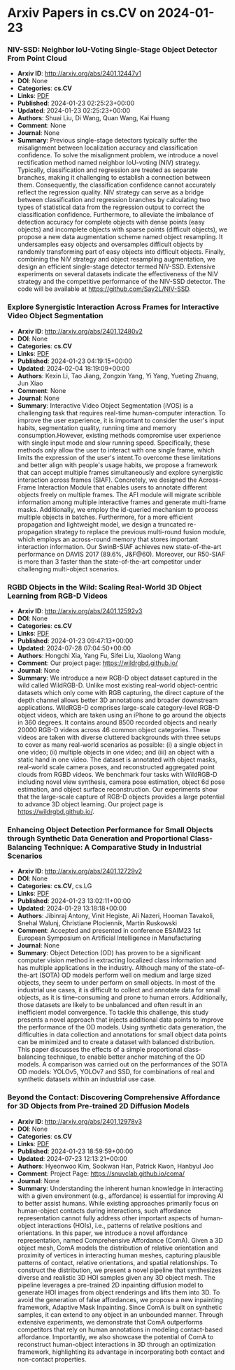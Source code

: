 # Arxiv Papers in cs.CV on 2024-01-23
### NIV-SSD: Neighbor IoU-Voting Single-Stage Object Detector From Point Cloud
- **Arxiv ID**: http://arxiv.org/abs/2401.12447v1
- **DOI**: None
- **Categories**: **cs.CV**
- **Links**: [PDF](http://arxiv.org/pdf/2401.12447v1)
- **Published**: 2024-01-23 02:25:23+00:00
- **Updated**: 2024-01-23 02:25:23+00:00
- **Authors**: Shuai Liu, Di Wang, Quan Wang, Kai Huang
- **Comment**: None
- **Journal**: None
- **Summary**: Previous single-stage detectors typically suffer the misalignment between localization accuracy and classification confidence. To solve the misalignment problem, we introduce a novel rectification method named neighbor IoU-voting (NIV) strategy. Typically, classification and regression are treated as separate branches, making it challenging to establish a connection between them. Consequently, the classification confidence cannot accurately reflect the regression quality. NIV strategy can serve as a bridge between classification and regression branches by calculating two types of statistical data from the regression output to correct the classification confidence. Furthermore, to alleviate the imbalance of detection accuracy for complete objects with dense points (easy objects) and incomplete objects with sparse points (difficult objects), we propose a new data augmentation scheme named object resampling. It undersamples easy objects and oversamples difficult objects by randomly transforming part of easy objects into difficult objects. Finally, combining the NIV strategy and object resampling augmentation, we design an efficient single-stage detector termed NIV-SSD. Extensive experiments on several datasets indicate the effectiveness of the NIV strategy and the competitive performance of the NIV-SSD detector. The code will be available at https://github.com/Say2L/NIV-SSD.



### Explore Synergistic Interaction Across Frames for Interactive Video Object Segmentation
- **Arxiv ID**: http://arxiv.org/abs/2401.12480v2
- **DOI**: None
- **Categories**: **cs.CV**
- **Links**: [PDF](http://arxiv.org/pdf/2401.12480v2)
- **Published**: 2024-01-23 04:19:15+00:00
- **Updated**: 2024-02-04 18:19:09+00:00
- **Authors**: Kexin Li, Tao Jiang, Zongxin Yang, Yi Yang, Yueting Zhuang, Jun Xiao
- **Comment**: None
- **Journal**: None
- **Summary**: Interactive Video Object Segmentation (iVOS) is a challenging task that requires real-time human-computer interaction. To improve the user experience, it is important to consider the user's input habits, segmentation quality, running time and memory consumption.However, existing methods compromise user experience with single input mode and slow running speed. Specifically, these methods only allow the user to interact with one single frame, which limits the expression of the user's intent.To overcome these limitations and better align with people's usage habits, we propose a framework that can accept multiple frames simultaneously and explore synergistic interaction across frames (SIAF). Concretely, we designed the Across-Frame Interaction Module that enables users to annotate different objects freely on multiple frames. The AFI module will migrate scribble information among multiple interactive frames and generate multi-frame masks. Additionally, we employ the id-queried mechanism to process multiple objects in batches. Furthermore, for a more efficient propagation and lightweight model, we design a truncated re-propagation strategy to replace the previous multi-round fusion module, which employs an across-round memory that stores important interaction information. Our SwinB-SIAF achieves new state-of-the-art performance on DAVIS 2017 (89.6%, J&F@60). Moreover, our R50-SIAF is more than 3 faster than the state-of-the-art competitor under challenging multi-object scenarios.



### RGBD Objects in the Wild: Scaling Real-World 3D Object Learning from RGB-D Videos
- **Arxiv ID**: http://arxiv.org/abs/2401.12592v3
- **DOI**: None
- **Categories**: **cs.CV**
- **Links**: [PDF](http://arxiv.org/pdf/2401.12592v3)
- **Published**: 2024-01-23 09:47:13+00:00
- **Updated**: 2024-07-28 07:04:50+00:00
- **Authors**: Hongchi Xia, Yang Fu, Sifei Liu, Xiaolong Wang
- **Comment**: Our project page: https://wildrgbd.github.io/
- **Journal**: None
- **Summary**: We introduce a new RGB-D object dataset captured in the wild called WildRGB-D. Unlike most existing real-world object-centric datasets which only come with RGB capturing, the direct capture of the depth channel allows better 3D annotations and broader downstream applications. WildRGB-D comprises large-scale category-level RGB-D object videos, which are taken using an iPhone to go around the objects in 360 degrees. It contains around 8500 recorded objects and nearly 20000 RGB-D videos across 46 common object categories. These videos are taken with diverse cluttered backgrounds with three setups to cover as many real-world scenarios as possible: (i) a single object in one video; (ii) multiple objects in one video; and (iii) an object with a static hand in one video. The dataset is annotated with object masks, real-world scale camera poses, and reconstructed aggregated point clouds from RGBD videos. We benchmark four tasks with WildRGB-D including novel view synthesis, camera pose estimation, object 6d pose estimation, and object surface reconstruction. Our experiments show that the large-scale capture of RGB-D objects provides a large potential to advance 3D object learning. Our project page is https://wildrgbd.github.io/.



### Enhancing Object Detection Performance for Small Objects through Synthetic Data Generation and Proportional Class-Balancing Technique: A Comparative Study in Industrial Scenarios
- **Arxiv ID**: http://arxiv.org/abs/2401.12729v2
- **DOI**: None
- **Categories**: **cs.CV**, cs.LG
- **Links**: [PDF](http://arxiv.org/pdf/2401.12729v2)
- **Published**: 2024-01-23 13:02:11+00:00
- **Updated**: 2024-01-29 13:18:18+00:00
- **Authors**: Jibinraj Antony, Vinit Hegiste, Ali Nazeri, Hooman Tavakoli, Snehal Walunj, Christiane Plociennik, Martin Ruskowski
- **Comment**: Accepted and presented in conference ESAIM23 1st European Symposium
  on Artificial Intelligence in Manufacturing
- **Journal**: None
- **Summary**: Object Detection (OD) has proven to be a significant computer vision method in extracting localized class information and has multiple applications in the industry. Although many of the state-of-the-art (SOTA) OD models perform well on medium and large sized objects, they seem to under perform on small objects. In most of the industrial use cases, it is difficult to collect and annotate data for small objects, as it is time-consuming and prone to human errors. Additionally, those datasets are likely to be unbalanced and often result in an inefficient model convergence. To tackle this challenge, this study presents a novel approach that injects additional data points to improve the performance of the OD models. Using synthetic data generation, the difficulties in data collection and annotations for small object data points can be minimized and to create a dataset with balanced distribution. This paper discusses the effects of a simple proportional class-balancing technique, to enable better anchor matching of the OD models. A comparison was carried out on the performances of the SOTA OD models: YOLOv5, YOLOv7 and SSD, for combinations of real and synthetic datasets within an industrial use case.



### Beyond the Contact: Discovering Comprehensive Affordance for 3D Objects from Pre-trained 2D Diffusion Models
- **Arxiv ID**: http://arxiv.org/abs/2401.12978v3
- **DOI**: None
- **Categories**: **cs.CV**
- **Links**: [PDF](http://arxiv.org/pdf/2401.12978v3)
- **Published**: 2024-01-23 18:59:59+00:00
- **Updated**: 2024-07-23 12:13:21+00:00
- **Authors**: Hyeonwoo Kim, Sookwan Han, Patrick Kwon, Hanbyul Joo
- **Comment**: Project Page: https://snuvclab.github.io/coma/
- **Journal**: None
- **Summary**: Understanding the inherent human knowledge in interacting with a given environment (e.g., affordance) is essential for improving AI to better assist humans. While existing approaches primarily focus on human-object contacts during interactions, such affordance representation cannot fully address other important aspects of human-object interactions (HOIs), i.e., patterns of relative positions and orientations. In this paper, we introduce a novel affordance representation, named Comprehensive Affordance (ComA). Given a 3D object mesh, ComA models the distribution of relative orientation and proximity of vertices in interacting human meshes, capturing plausible patterns of contact, relative orientations, and spatial relationships. To construct the distribution, we present a novel pipeline that synthesizes diverse and realistic 3D HOI samples given any 3D object mesh. The pipeline leverages a pre-trained 2D inpainting diffusion model to generate HOI images from object renderings and lifts them into 3D. To avoid the generation of false affordances, we propose a new inpainting framework, Adaptive Mask Inpainting. Since ComA is built on synthetic samples, it can extend to any object in an unbounded manner. Through extensive experiments, we demonstrate that ComA outperforms competitors that rely on human annotations in modeling contact-based affordance. Importantly, we also showcase the potential of ComA to reconstruct human-object interactions in 3D through an optimization framework, highlighting its advantage in incorporating both contact and non-contact properties.




